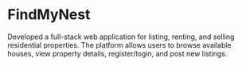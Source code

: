 # FindMyNest
Developed a full-stack web application for listing, renting, and selling residential properties. The platform allows users to browse available houses, view property details, register/login, and post new listings.

